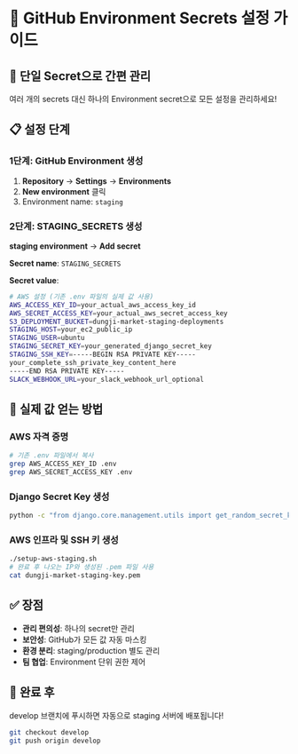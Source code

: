 # 🚀 GitHub Environment Secrets 설정 가이드

## 🎯 단일 Secret으로 간편 관리

여러 개의 secrets 대신 하나의 Environment secret으로 모든 설정을 관리하세요!

## 📋 설정 단계

### 1단계: GitHub Environment 생성

1. **Repository** → **Settings** → **Environments** 
2. **New environment** 클릭
3. Environment name: `staging`

### 2단계: STAGING_SECRETS 생성

**staging environment** → **Add secret**

**Secret name**: `STAGING_SECRETS`

**Secret value**:
```bash
# AWS 설정 (기존 .env 파일의 실제 값 사용)
AWS_ACCESS_KEY_ID=your_actual_aws_access_key_id
AWS_SECRET_ACCESS_KEY=your_actual_aws_secret_access_key
S3_DEPLOYMENT_BUCKET=dungji-market-staging-deployments
STAGING_HOST=your_ec2_public_ip
STAGING_USER=ubuntu
STAGING_SECRET_KEY=your_generated_django_secret_key
STAGING_SSH_KEY=-----BEGIN RSA PRIVATE KEY-----
your_complete_ssh_private_key_content_here
-----END RSA PRIVATE KEY-----
SLACK_WEBHOOK_URL=your_slack_webhook_url_optional
```

## 🔑 실제 값 얻는 방법

### AWS 자격 증명
```bash
# 기존 .env 파일에서 복사
grep AWS_ACCESS_KEY_ID .env
grep AWS_SECRET_ACCESS_KEY .env
```

### Django Secret Key 생성
```bash
python -c "from django.core.management.utils import get_random_secret_key; print(get_random_secret_key())"
```

### AWS 인프라 및 SSH 키 생성
```bash
./setup-aws-staging.sh
# 완료 후 나오는 IP와 생성된 .pem 파일 사용
cat dungji-market-staging-key.pem
```

## ✅ 장점

- **관리 편의성**: 하나의 secret만 관리
- **보안성**: GitHub가 모든 값 자동 마스킹  
- **환경 분리**: staging/production 별도 관리
- **팀 협업**: Environment 단위 권한 제어

## 🎯 완료 후

develop 브랜치에 푸시하면 자동으로 staging 서버에 배포됩니다!

```bash
git checkout develop
git push origin develop
```